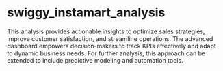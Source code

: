 # swiggy_instamart_analysis
This analysis provides actionable insights to optimize sales strategies, improve customer satisfaction, and streamline operations. The advanced dashboard empowers decision-makers to track KPIs effectively and adapt to dynamic business needs. For further analysis, this approach can be extended to include predictive modeling and automation tools.
